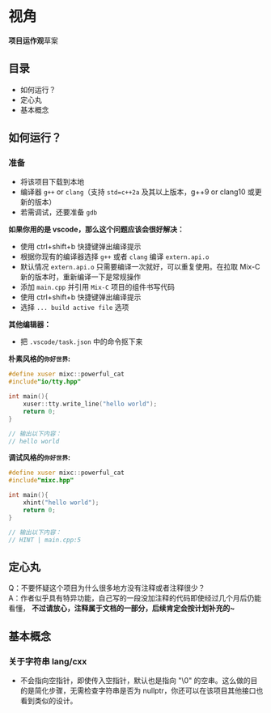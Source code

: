 # 视角
**项目运作观**草案

## 目录
- 如何运行？
- 定心丸
- 基本概念

## 如何运行？
### 准备
- 将该项目下载到本地
- 编译器 `g++` or `clang`（支持 `std=c++2a` 及其以上版本，g++9 or clang10 或更新的版本）
- 若需调试，还要准备 `gdb`

**如果你用的是 vscode，那么这个问题应该会很好解决：**
- 使用 ctrl+shift+b 快捷键弹出编译提示
- 根据你现有的编译器选择 `g++` 或者 `clang` 编译 `extern.api.o`
- 默认情况 `extern.api.o` 只需要编译一次就好，可以重复使用。在拉取 Mix-C 新的版本时，重新编译一下是常规操作
- 添加 `main.cpp` 并引用 `Mix-C` 项目的组件书写代码
- 使用 ctrl+shift+b 快捷键弹出编译提示
- 选择 `... build active file` 选项

**其他编辑器：**
- 把 `.vscode/task.json` 中的命令抠下来

**朴素风格的`你好世界`:**
```C++
#define xuser mixc::powerful_cat
#include"io/tty.hpp"

int main(){
    xuser::tty.write_line("hello world");
    return 0;
}

// 输出以下内容：
// hello world
```

**调试风格的`你好世界`:**
```C++
#define xuser mixc::powerful_cat
#include"mixc.hpp"

int main(){
    xhint("hello world");
    return 0;
}

// 输出以下内容：
// HINT | main.cpp:5                                                   | main                 | "hello world"
```

## 定心丸
Q：不要怀疑这个项目为什么很多地方没有注释或者注释很少？  
A：作者似乎具有特异功能，自己写的一段没加注释的代码即使经过几个月后仍能看懂，
**不过请放心，注释属于文档的一部分，后续肯定会按计划补充的~**

## 基本概念
### 关于字符串 lang/cxx
- 不会指向空指针，即使传入空指针，默认也是指向 "\0" 的空串。这么做的目的是简化步骤，无需检查字符串是否为 nullptr，你还可以在该项目其他接口也看到类似的设计。
